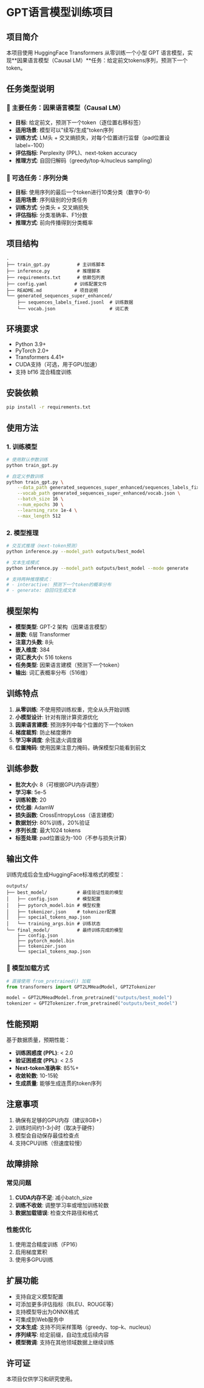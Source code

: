 # GPT语言模型训练项目

## 项目简介

本项目使用 HuggingFace Transformers 从零训练一个小型 GPT 语言模型，实现**因果语言模型（Causal LM）**任务：给定前文tokens序列，预测下一个token。

## 任务类型说明

### 🎯 主要任务：因果语言模型（Causal LM）
- **目标**: 给定前文，预测下一个token（逐位置右移标签）
- **适用场景**: 模型可以"续写/生成"token序列
- **训练方式**: LM头 + 交叉熵损失，对每个位置进行监督（pad位置设label=-100）
- **评估指标**: Perplexity (PPL)、next-token accuracy
- **推理方式**: 自回归解码（greedy/top-k/nucleus sampling）

### 🔄 可选任务：序列分类
- **目标**: 使用序列的最后一个token进行10类分类（数字0-9）
- **适用场景**: 序列级别的分类任务
- **训练方式**: 分类头 + 交叉熵损失
- **评估指标**: 分类准确率、F1分数
- **推理方式**: 前向传播得到分类概率

## 项目结构

```
.
├── train_gpt.py          # 主训练脚本
├── inference.py          # 推理脚本
├── requirements.txt      # 依赖包列表
├── config.yaml          # 训练配置文件
├── README.md            # 项目说明
└── generated_sequences_super_enhanced/
    ├── sequences_labels_fixed.jsonl  # 训练数据
    └── vocab.json                    # 词汇表
```

## 环境要求

- Python 3.9+
- PyTorch 2.0+
- Transformers 4.41+
- CUDA支持（可选，用于GPU加速）
- 支持 bf16 混合精度训练

## 安装依赖

```bash
pip install -r requirements.txt
```

## 使用方法

### 1. 训练模型

```bash
# 使用默认参数训练
python train_gpt.py

# 自定义参数训练
python train_gpt.py \
    --data_path generated_sequences_super_enhanced/sequences_labels_fixed.jsonl \
    --vocab_path generated_sequences_super_enhanced/vocab.json \
    --batch_size 16 \
    --num_epochs 30 \
    --learning_rate 1e-4 \
    --max_length 512
```

### 2. 模型推理

```bash
# 交互式推理（next-token预测）
python inference.py --model_path outputs/best_model

# 文本生成模式
python inference.py --model_path outputs/best_model --mode generate

# 支持两种推理模式：
# - interactive: 预测下一个token的概率分布
# - generate: 自回归生成文本
```

## 模型架构

- **模型类型**: GPT-2 架构（因果语言模型）
- **层数**: 6层 Transformer
- **注意力头数**: 8头
- **嵌入维度**: 384
- **词汇表大小**: 516 tokens
- **任务类型**: 因果语言建模（预测下一个token）
- **输出**: 词汇表概率分布（516维）

## 训练特点

1. **从零训练**: 不使用预训练权重，完全从头开始训练
2. **小模型设计**: 针对有限计算资源优化
3. **因果语言建模**: 预测序列中每个位置的下一个token
4. **梯度裁剪**: 防止梯度爆炸
5. **学习率调度**: 余弦退火调度器
6. **位置掩码**: 使用因果注意力掩码，确保模型只能看到前文

## 训练参数

- **批次大小**: 8（可根据GPU内存调整）
- **学习率**: 5e-5
- **训练轮数**: 20
- **优化器**: AdamW
- **损失函数**: CrossEntropyLoss（语言建模）
- **数据划分**: 80%训练，20%验证
- **序列长度**: 最大1024 tokens
- **标签处理**: pad位置设为-100（不参与损失计算）

## 输出文件

训练完成后会生成HuggingFace标准格式的模型：

```
outputs/
├── best_model/           # 最佳验证性能的模型
│   ├── config.json       # 模型配置
│   ├── pytorch_model.bin # 模型权重
│   ├── tokenizer.json    # tokenizer配置
│   ├── special_tokens_map.json
│   └── training_args.bin # 训练状态
└── final_model/          # 最终训练完成的模型
    ├── config.json
    ├── pytorch_model.bin
    ├── tokenizer.json
    └── special_tokens_map.json
```

### 🚀 模型加载方式

```python
# 直接使用 from_pretrained() 加载
from transformers import GPT2LMHeadModel, GPT2Tokenizer

model = GPT2LMHeadModel.from_pretrained("outputs/best_model")
tokenizer = GPT2Tokenizer.from_pretrained("outputs/best_model")
```

## 性能预期

基于数据质量，预期性能：
- **训练困惑度 (PPL)**: < 2.0
- **验证困惑度 (PPL)**: < 2.5
- **Next-token准确率**: 85%+
- **收敛轮数**: 10-15轮
- **生成质量**: 能够生成连贯的token序列

## 注意事项

1. 确保有足够的GPU内存（建议8GB+）
2. 训练时间约1-3小时（取决于硬件）
3. 模型会自动保存最佳检查点
4. 支持CPU训练（但速度较慢）

## 故障排除

### 常见问题

1. **CUDA内存不足**: 减小batch_size
2. **训练不收敛**: 调整学习率或增加训练轮数
3. **数据加载错误**: 检查文件路径和格式

### 性能优化

1. 使用混合精度训练（FP16）
2. 启用梯度累积
3. 使用多GPU训练

## 扩展功能

- 支持自定义模型配置
- 可添加更多评估指标（BLEU、ROUGE等）
- 支持模型导出为ONNX格式
- 可集成到Web服务中
- **文本生成**: 支持不同采样策略（greedy、top-k、nucleus）
- **序列续写**: 给定前缀，自动生成后续内容
- **模型微调**: 支持在其他领域数据上继续训练

## 许可证

本项目仅供学习和研究使用。
